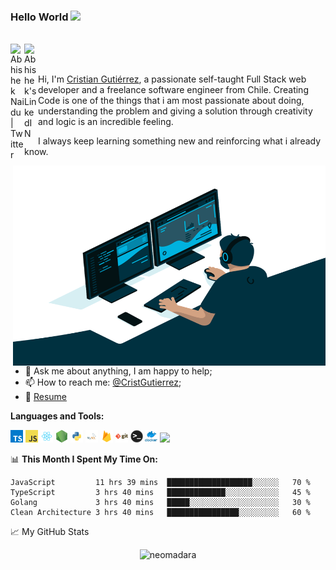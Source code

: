 ### Hello World <img src="https://media.giphy.com/media/hvRJCLFzcasrR4ia7z/giphy.gif" width="25px">
<br />
<a href="https://twitter.com/CristGutierrez">
  <img align="left" alt="Abhishek Naidu | Twitter" width="22px" src="https://raw.githubusercontent.com/peterthehan/peterthehan/master/assets/twitter.svg" />
</a>
<a href="https://www.linkedin.com/in/cristian-gutiérrez-a1958660/">
  <img align="left" alt="Abhishek's LinkedIN" width="22px" src="https://raw.githubusercontent.com/peterthehan/peterthehan/master/assets/linkedin.svg" />
</a>

<br />
<br />

Hi, I'm [Cristian Gutiérrez](https://cristiangutierrez.dev/), a passionate self-taught Full Stack web developer and a freelance software engineer from Chile. Creating Code is one of the things that i am most passionate about doing, understanding the problem and giving a solution through creativity and logic is an incredible feeling.

I always keep learning something new and reinforcing what i already know.
<br>

  <img align="right" alt="GIF" src="https://github.com/neomadara/neomadara/blob/main/code.gif?raw=true" width="500" height="320" />
  
- 💬 Ask me about anything, I am happy to help;
- 📫 How to reach me: [@CristGutierrez](https://twitter.com/CristGutierrez);
- 📝 [Resume](https://cristiangutierrez.dev/)

**Languages and Tools:**  

<code><img height="20" src="https://raw.githubusercontent.com/github/explore/80688e429a7d4ef2fca1e82350fe8e3517d3494d/topics/typescript/typescript.png"></code>
<code><img height="20" src="https://raw.githubusercontent.com/github/explore/80688e429a7d4ef2fca1e82350fe8e3517d3494d/topics/javascript/javascript.png"></code>
<code><img height="20" src="https://raw.githubusercontent.com/github/explore/80688e429a7d4ef2fca1e82350fe8e3517d3494d/topics/react/react.png"></code>
<code><img height="20" src="https://raw.githubusercontent.com/github/explore/80688e429a7d4ef2fca1e82350fe8e3517d3494d/topics/nodejs/nodejs.png"></code>
<code><img height="20" src="https://raw.githubusercontent.com/github/explore/80688e429a7d4ef2fca1e82350fe8e3517d3494d/topics/python/python.png"></code>
<code><img height="20" src="https://raw.githubusercontent.com/github/explore/80688e429a7d4ef2fca1e82350fe8e3517d3494d/topics/mysql/mysql.png"></code>
<code><img height="20" src="https://raw.githubusercontent.com/github/explore/80688e429a7d4ef2fca1e82350fe8e3517d3494d/topics/firebase/firebase.png"></code>
<code><img height="20" src="https://raw.githubusercontent.com/github/explore/80688e429a7d4ef2fca1e82350fe8e3517d3494d/topics/git/git.png"></code>
<code><img height="20" src="https://raw.githubusercontent.com/github/explore/80688e429a7d4ef2fca1e82350fe8e3517d3494d/topics/terminal/terminal.png"></code>
<code><img height="20" src="https://raw.githubusercontent.com/github/explore/80688e429a7d4ef2fca1e82350fe8e3517d3494d/topics/docker/docker.png"></code>
<code><img height="20" src="https://github.com/hussainweb/hussainweb/raw/main/icons/golang.png"></code>

📊 **This Month I Spent My Time On:**
<!--START_SECTION:waka-->
```text
JavaScript         11 hrs 39 mins  ███████████████████░░░░░░   70 % 
TypeScript         3 hrs 40 mins   █████████████░░░░░░░░░░░░   45 %
Golang             3 hrs 40 mins   █████░░░░░░░░░░░░░░░░░░░░   30 %
Clean Architecture 3 hrs 40 mins   ████████████████░░░░░░░░░   60 %
```
<!--END_SECTION:waka-->



📈 My GitHub Stats

<p align="center"> <img src="https://github-readme-stats.vercel.app/api?username=neomadara&show_icons=true&theme=gotham" alt="neomadara" />


<!--
**neomadara/neomadara** is a ✨ _special_ ✨ repository because its `README.md` (this file) appears on your GitHub profile.

Here are some ideas to get you started:

- 🔭 I’m currently working on ...
- 🌱 I’m currently learning ...
- 👯 I’m looking to collaborate on ...
- 🤔 I’m looking for help with ...
- 💬 Ask me about ...
- 📫 How to reach me: ...
- 😄 Pronouns: ...
- ⚡ Fun fact: ...
-->
